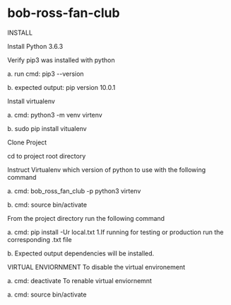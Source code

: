 # bob-ross-fan-club


INSTALL

Install Python 3.6.3

Verify pip3 was installed with python

a. run cmd: pip3 --version

b. expected output: pip version 10.0.1

Install virtualenv

a. cmd: python3 -m venv virtenv

b. sudo pip install vitualenv

Clone Project

cd to project root directory

Instruct Virtualenv which version of python to use with the following command

a. cmd: bob_ross_fan_club -p python3 virtenv

b. cmd: source bin/activate

From the project directory run the following command

a. cmd: pip install -Ur local.txt
      1.If running for testing or production run the corresponding .txt file

b. Expected output dependencies will be installed.

VIRTUAL ENVIORNMENT To disable the virtual environement

  a. cmd: deactivate
To renable virtual enviornemnt

  a. cmd: source bin/activate
